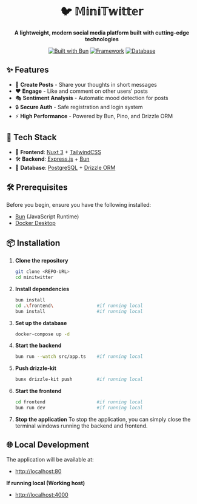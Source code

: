 <div align="center">

# 🐦 𝕄𝕚𝕟𝕚𝕋𝕨𝕚𝕥𝕥𝕖𝕣

<p align="center">
  <strong>A lightweight, modern social media platform built with cutting-edge technologies</strong>
</p>

[![Built with Bun](https://img.shields.io/badge/Built%20with-Bun-black)](https://bun.sh)
[![Framework](https://img.shields.io/badge/Framework-Nuxt%203-00DC82)](https://nuxt.com)
[![Database](https://img.shields.io/badge/Database-PostgreSQL-316192)](https://www.postgresql.org)

</div>

## ✨ Features

- 📝 **Create Posts** - Share your thoughts in short messages
- ❤️ **Engage** - Like and comment on other users' posts
- 🎭 **Sentiment Analysis** - Automatic mood detection for posts
- 🔒 **Secure Auth** - Safe registration and login system
- ⚡ **High Performance** - Powered by Bun, Pino, and Drizzle ORM

## 🚀 Tech Stack

- 🎨 **Frontend**: [Nuxt 3](https://nuxt.com) + [TailwindCSS](https://tailwindcss.com)
- 🛠️ **Backend**: [Express.js](https://expressjs.com) + [Bun](https://bun.sh)
- 💾 **Database**: [PostgreSQL](https://www.postgresql.org) + [Drizzle ORM](https://orm.drizzle.team)

## 🛠️ Prerequisites

Before you begin, ensure you have the following installed:
- [Bun](https://bun.sh/) (JavaScript Runtime)
- [Docker Desktop](https://www.docker.com/products/docker-desktop/)

## 📦 Installation

1. **Clone the repository**
   ```bash
   git clone <REPO-URL>
   cd minitwitter
   ```

2. **Install dependencies**
   ```bash
   bun install
   cd .\frontend\                #if running local
   bun install                   #if running local
   ```

3. **Set up the database**
   ```bash
   docker-compose up -d
   ```

4. **Start the backend**
   ```bash
   bun run --watch src/app.ts    #if running local
   ```
5. **Push drizzle-kit**
   ```bash
   bunx drizzle-kit push         #if running local
   ```

6. **Start the frontend**
   ```bash
   cd frontend                   #if running local
   bun run dev                   #if running local
   ```

7. **Stop the application**
   To stop the application, you can simply close the terminal windows running the backend and frontend.

## 🌐 Local Development

The application will be available at:
- [http://localhost:80](http://localhost:80)

**If running local (Working host)**
- [http://localhost:4000](http://localhost:4000)

